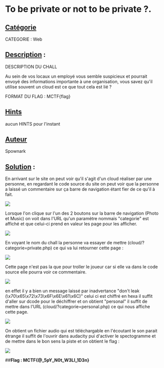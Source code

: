 # **To be private or not to be private ?**.
## <u>**Catégorie**</u>

CATEGORIE : Web

## <u>**Description**</u> :


DESCRIPTION DU CHALL

Au sein de vos locaux un employé vous semble suspicieux et pourrait envoyé des informations importante à une organisation, vous savez qu'il utilise souvent un cloud est ce que tout cela est lié ?

FORMAT DU FLAG : MCTF{flag}


## <u>Hints</u> 

aucun HINTS pour l'instant

## <u>Auteur</u> 

Spownark 

## <u>Solution</u> :
En arrivant sur le site on peut voir qu'il s'agit d'un cloud réaliser par une personne, en regardant le code source du site on peut voir que la personne a laissé un commentaire sur ça barre de navigation étant fier de ce qu'il à fait.

![](./photos_WU/cloud_1.png)

Lorsque l'on clique sur l'un des 2 boutons sur la barre de navigation (Photo et Music) on voit dans l'URL qu'un paramètre nommais "categorie" est affiché et que celui-ci prend en valeur les page pour les afficher.

![](./photos_WU/cloud_2.png)

En voyant le nom du chall la personne va essayer de mettre (cloud/?categorie=private.php) ce qui va lui retourner cette page :

![](./photos_WU/cloud_3.png)

Cette page n'est pas la que pour troller le joueur car si elle va dans le code source elle pourra voir ce commentaire.

![](./photos_WU/cloud_4.png)

en effet il y a bien un message laissé par inadvertance "don't leak (\x70\x65\x72\x73\x6F\x6E\x61\x6C)" celui ci est chiffré en hexa il suffit d'aller sur dcode pour le déchiffrer et on obtient "personal" il suffit de mettre dans l'URL (cloud/?categorie=personal.php) ce qui nous affiche cette page.

![](./photos_WU/cloud_5.png)

On obtient un fichier audio qui est téléchargable en l'écoutant le son parait étrange il suffit de l'ouvrir dans audacity pui d'activer le spectogramme et de mettre dans le bon sens la piste et on obtient le flag :

![](./photos_WU/cloud_6.png)

##**Flag : MCTF{@_5pY_N0t_W3Ll_1D3n}**